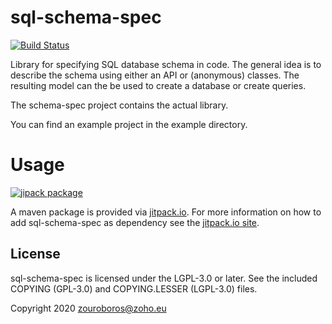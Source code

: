 sql-schema-spec
===============
[![Build Status](https://travis-ci.org/zouroboros/sql-schema-spec.svg?branch=master)](https://travis-ci.org/zouroboros/sql-schema-spec)

Library for specifying SQL database schema in code. The general idea is to
describe the schema using either an API or (anonymous) classes. The resulting
model can the be used to create a database or create queries.

The schema-spec project contains the actual library.

You can find an example project in the example directory.

Usage
=====
[![jipack package](https://jitpack.io/v/zouroboros/sql-schema-spec.svg)](https://jitpack.io/#zouroboros/sql-schema-spec)

A maven package is provided via [jitpack.io](https://jitpack.io). For more
information on how to add sql-schema-spec as dependency see the [jitpack.io site](https://jitpack.io/#zouroboros/sql-schema-spec).

License
-------
sql-schema-spec is licensed under the LGPL-3.0 or later. See the included
COPYING (GPL-3.0) and COPYING.LESSER (LGPL-3.0) files.

Copyright 2020 zouroboros@zoho.eu
